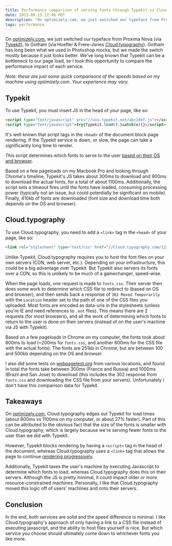 ```yaml
---
title: Performance comparison of serving fonts through Typekit vs Cloud.typography
date: 2013-08-15 22:40 PDT
description: "On optimizely.com, we just switched our typeface from Proxima Nova (via Typekit), to Gotham (via Hoefler & Frere-Jones Cloud.typography). Gotham has long been what we used in Photoshop mocks, but we made the switch mostly because it just looks better. We've long known that Typekit can be a bottleneck to our page load, so I took this opportunity to compare the performance impact of each service."
tags: performance
---
```


On [optimizely.com](https://www.optimizely.com), we just switched our typeface from Proxima Nova (via [Typekit](http://typekit.com)), to Gotham (via Hoefler & Frere-Jones [Cloud.typography](http://typography.com)). Gotham has long been what we used in Photoshop mocks, but we made the switch mostly because it just looks better. We've long known that Typekit can be a bottleneck to our page load, so I took this opportunity to compare the performance impact of each service.

*Note: these are just some quick comparisons of the speeds based on my machine using optimizely.com. Your experience may vary.*

## Typekit

To use Typekit, you must insert JS in the head of your page, like so:

```html
<script type="text/javascript" src="//use.typekit.net/abc1def.js"></script>
<script type="text/javascript">try{Typekit.load();}catch(e){}</script>
```

It's well known that script tags in the `<head>` of the document block page rendering. If the Typekit service is down, or slow, the page can take a significantly long time to render.

This script determines which fonts to serve to the user [based on their OS and browser](http://blog.typekit.com/2012/08/16/performance-improvements-to-font-serving/).

Based on a few pageloads on my Macbook Pro and looking through Chrome's timeline, Typekit's JS takes about 300ms to download and 900ms to download the actual fonts, for a total of about 1100ms. Additionally, the script sets a timeout fires until the fonts have loaded, consuming processing power (typically not an issue, but could potentially be significant on mobile). Finally, 410kb of fonts are downloaded (font size and download time both depends on the OS and browser).

## Cloud.typography

To use Cloud.typography, you need to add a `<link>` tag in the `<head>` of your page, like so:

```html
<link rel="stylesheet" type="text/css" href="//Cloud.typography.com/1234567/123456/css/fonts.css">
```

Unlike Typekit, Cloud.typography requires you to host the font files on your own servers (CDN, web server, etc.). Depending on your infrastructure, this could be a big advantage over Typekit. But Typekit also servers its fonts over a CDN, so this is unlikely to be much of a gamechanger, speed-wise.

When the page loads, one request is made to `fonts.css`. Their server then does some work to determine which CSS file to redirect to (based on OS and browser), and then sends back a response of `302 Moved Temporarily` with the `Location` header set to the path of one of the CSS files you uploaded. Most fonts are encoded as data-uris in the stylesheets (unless you're IE and need references to `.eot` files). This means there are 2 requests (for most browsers), and all the work of determining which fonts to return to the user is done on their servers (instead of on the user's machine via JS with Typekit).

Based on a few pageloads in Chrome on my computer, the fonts took about 800ms to load (~200ms for `fonts.css`, and another 600ms for the CSS file with the actual fonts). The fonts are 251kb in Chrome, but are between 100 and 500kb depending on the OS and browser.

I also did some tests on [webpagetest.org](http://webpagetest.org) from various locations, and found in total the fonts take between 300ms (France and Russia) and 1000ms (Brazil and San Jose) to download (this includes the 302 response from `fonts.css` and downloading the CSS file from your servers). Unfortunately I don't have this comparison data for Typekit.

## Takeaways

On [optimizely.com](https://www.optimizely.com), Cloud.typography edges out Typekit for load times (about 800ms vs 1100ms on my computer, or about 27% faster). Part of this can be attributed to the obvious fact that the size of the fonts is smaller with Cloud.typography, which is largely because we're serving fewer fonts to the user than we did with Typekit.

However, Typekit blocks rendering by having a `<script>` tag in the head of the document, whereas Cloud.typography uses a `<link>` tag that allows the page to continue [rendering progressively](http://developer.yahoo.com/performance/rules.html#css_top).

Additionally, Typekit taxes the user's machine by executing Javascript to determine which fonts to load, whereas Cloud.typography does this on their servers. Although the JS is pretty minimal, it could impact older or more resource-constrained machines. Personally, I like that Cloud.typography moved this logic off of users' machines and onto their servers.

## Conclusion

In the end, both services are solid and the speed difference is minimal. I like Cloud.typography's approach of only having a link to a CSS file instead of executing javascript, and the ability to host files yourself is nice. But which service you choose should ultimately come down to whichever fonts you like more.

